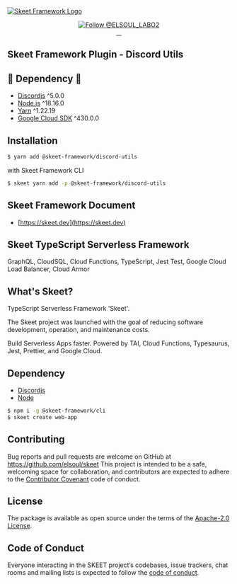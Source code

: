 <a href="https://skeet.dev">
  <img src="https://user-images.githubusercontent.com/20677823/221215449-93a7b5a8-5f33-4da8-9dd4-d0713db0a280.png" alt="Skeet Framework Logo">
</a>
<p align="center">
  <a href="https://twitter.com/intent/follow?screen_name=SkeetDev">
    <img src="https://img.shields.io/twitter/follow/ELSOUL_LABO2.svg?label=Follow%20@ELSOUL_LABO2" alt="Follow @ELSOUL_LABO2" />
  </a>
  <br/>

  <a aria-label="npm version" href="https://www.npmjs.com/package/@skeet-framework/discord-utils">
    <img alt="" src="https://badgen.net/npm/v/@skeet-framework/discord-utils">
  </a>
  <a aria-label="Downloads Number" href="https://www.npmjs.com/package/@skeet-framework/discord-utils">
    <img alt="" src="https://badgen.net/npm/dt/@skeet-framework/discord-utils">
  </a>
  <a aria-label="License" href="https://github.com/elsoul/skeet-discord-utils/blob/master/LICENSE.txt">
    <img alt="" src="https://badgen.net/badge/license/Apache/blue">
  </a>
    <a aria-label="Code of Conduct" href="https://github.com/elsoul/skeet-discord-utils/blob/master/CODE_OF_CONDUCT.md">
    <img alt="" src="https://img.shields.io/badge/Contributor%20Covenant-2.1-4baaaa.svg">
  </a>
</p>

## Skeet Framework Plugin - Discord Utils

## 🧪 Dependency 🧪

- [Discordjs](https://github.com/discordjs/discord.js) ^5.0.0
- [Node.js](https://nodejs.org/ja/) ^18.16.0
- [Yarn](https://yarnpkg.com/) ^1.22.19
- [Google Cloud SDK](https://cloud.google.com/sdk/docs/install) ^430.0.0

## Installation

```bash
$ yarn add @skeet-framework/discord-utils
```

with Skeet Framework CLI

```bash
$ skeet yarn add -p @skeet-framework/discord-utils
```

## Skeet Framework Document

- [https://skeet.dev](https://skeet.dev)

## Skeet TypeScript Serverless Framework

GraphQL, CloudSQL, Cloud Functions, TypeScript, Jest Test, Google Cloud Load Balancer, Cloud Armor

## What's Skeet?

TypeScript Serverless Framework 'Skeet'.

The Skeet project was launched with the goal of reducing software development, operation, and maintenance costs.

Build Serverless Apps faster.
Powered by TAI, Cloud Functions, Typesaurus, Jest, Prettier, and Google Cloud.

## Dependency

- [Discordjs](https://github.com/discordjs/discord.js)
- [Node](https://nodejs.org/)

```bash
$ npm i -g @skeet-framework/cli
$ skeet create web-app
```

## Contributing

Bug reports and pull requests are welcome on GitHub at https://github.com/elsoul/skeet This project is intended to be a safe, welcoming space for collaboration, and contributors are expected to adhere to the [Contributor Covenant](http://contributor-covenant.org) code of conduct.

## License

The package is available as open source under the terms of the [Apache-2.0 License](https://www.apache.org/licenses/LICENSE-2.0).

## Code of Conduct

Everyone interacting in the SKEET project’s codebases, issue trackers, chat rooms and mailing lists is expected to follow the [code of conduct](https://github.com/elsoul/skeet-cli/blob/master/CODE_OF_CONDUCT.md).
